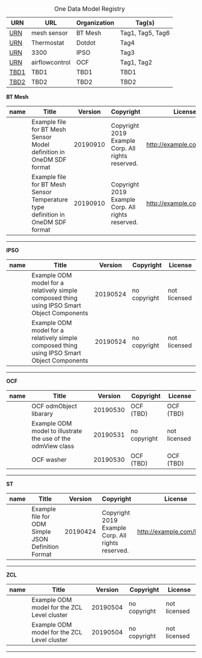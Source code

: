 
<table class="max-width-50">
  <caption>One Data Model Registry</caption>
  <thead>
    <tr class="height-20">
       <th class="width-10">URN</th>
       <th>URL</th>
       <th>Organization</th>
       <th>Tag(s)</th>
    </tr>
  </thead>
  <tbody>
    <tr>
      <td><a href="https://raw.githubusercontent.com/one-data-model/prototype-registry/verification/mjk-examples/BT%20Mesh/sensor.sdf.json">URN</a></td> 
      <td>mesh sensor</td> 
      <td>BT Mesh</td>
      <td>Tag1, Tag5, Tag6</td>      
    </tr>
    <tr>
      <td><a href="https://raw.githubusercontent.com/one-data-model/prototype-registry/verification/mjk-examples/DotDot/Thermostat-odm-v0-2.json">URN</a></td>
      <td>Thermostat</td>
      <td>Dotdot</td>
      <td>Tag4</td>      
    </tr>
    <tr>
      <td><a href="https://raw.githubusercontent.com/one-data-model/prototype-registry/verification/mjk-examples/IPSO/ipso3300-new.sdf.json">URN</a></td> 
      <td>3300</td>
      <td>IPSO</td>
      <td>Tag3</td>
    </tr>    
    <tr> 
      <td><a href="https://raw.githubusercontent.com/one-data-model/prototype-registry/verification/mjk-examples/OCF/ocf-airflowcontrol.sdf.json">URN</a></td> 
      <td>airflowcontrol</td>
      <td>OCF</td> 
      <td>Tag1, Tag2</td>      
    </tr>
    <tr> 
      <td><a href="https://raw.githubusercontent.com/one-data-model/prototype-registry/verification/mjk-examples/OCF/ocf-airflowcontrol.sdf.json">TBD1</a></td> 
      <td>TBD1</td>
      <td>TBD1</td> 
      <td>TBD1</td>      
    </tr>
    <tr> 
      <td><a href="https://raw.githubusercontent.com/one-data-model/prototype-registry/verification/mjk-examples/OCF/ocf-airflowcontrol.sdf.json">TBD2</a></td> 
      <td>TBD2</td>
      <td>TBD2</td> 
      <td>TBD2</td>      
    </tr>     
  </tbody>
</table>

**BT Mesh**


| name | Title | Version | Copyright | License |
| ---- | ----- | ------- | ----------| --------|
|  | Example file for BT Mesh Sensor Model definition in OneDM SDF format | 20190910 | Copyright 2019 Example Corp. All rights reserved. | http://example.com/license |
|  | Example file for BT Mesh Sensor Temperature type definition in OneDM SDF format | 20190910 | Copyright 2019 Example Corp. All rights reserved. | http://example.com/license |


---

**IPSO**


| name | Title | Version | Copyright | License |
| ---- | ----- | ------- | ----------| --------|
|  | Example ODM model for a relatively simple composed thing using    IPSO Smart Object Components | 20190524 | no copyright | not licensed |
|  | Example ODM model for a relatively simple composed thing using    IPSO Smart Object Components | 20190524 | no copyright | not licensed |


---

**OCF**


| name | Title | Version | Copyright | License |
| ---- | ----- | ------- | ----------| --------|
|  | OCF odmObject libarary | 20190530 | OCF (TBD) | OCF (TBD) |
|  | Example ODM model to illustrate the use of the odmView class | 20190531 | no copyright | not licensed |
|  | OCF washer | 20190530 | OCF (TBD) | OCF (TBD) |


---

**ST**


| name | Title | Version | Copyright | License |
| ---- | ----- | ------- | ----------| --------|
|  | Example file for ODM Simple JSON Definition Format | 20190424 | Copyright 2019 Example Corp.        All rights reserved. | http://example.com/license |


---

**ZCL**


| name | Title | Version | Copyright | License |
| ---- | ----- | ------- | ----------| --------|
|  | Example ODM model for the ZCL Level cluster | 20190504 | no copyright | not licensed |
|  | Example ODM model for the ZCL Level cluster | 20190504 | no copyright | not licensed |


---
